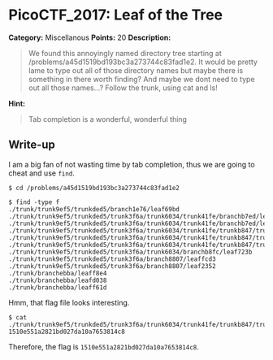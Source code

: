 # PicoCTF_2017: Leaf of the Tree

**Category:** Miscellanous
**Points:** 20
**Description:**

>We found this annoyingly named directory tree starting at /problems/a45d1519bd193bc3a273744c83fad1e2. It would be pretty lame to type out all of those directory names but maybe there is something in there worth finding? And maybe we dont need to type out all those names...? Follow the trunk, using cat and ls!

**Hint:**

>Tab completion is a wonderful, wonderful thing

## Write-up
I am a big fan of not wasting time by tab completion, thus we are going to cheat and use `find`.

    $ cd /problems/a45d1519bd193bc3a273744c83fad1e2
    
    $ find -type f
	./trunk/trunk9ef5/trunkded5/branch1e76/leaf69bd
	./trunk/trunk9ef5/trunkded5/trunk3f6a/trunk6034/trunk41fe/branchb7ed/leaf63c2
	./trunk/trunk9ef5/trunkded5/trunk3f6a/trunk6034/trunk41fe/branchb7ed/leaf1ecc
	./trunk/trunk9ef5/trunkded5/trunk3f6a/trunk6034/trunk41fe/trunkb847/trunk7d34/flag
	./trunk/trunk9ef5/trunkded5/trunk3f6a/trunk6034/trunk41fe/trunkb847/trunk7d34/branche7e8/leafbd67
	./trunk/trunk9ef5/trunkded5/trunk3f6a/trunk6034/trunk41fe/trunkb847/trunk7d34/branche7e8/leafd627
	./trunk/trunk9ef5/trunkded5/trunk3f6a/trunk6034/branchb8fc/leaf723b
	./trunk/trunk9ef5/trunkded5/trunk3f6a/branch8807/leaffcd3
	./trunk/trunk9ef5/trunkded5/trunk3f6a/branch8807/leaf2352
	./trunk/branchebba/leaff8e4
	./trunk/branchebba/leafd038
	./trunk/branchebba/leaff61d
Hmm, that flag file looks interesting.

    $ cat ./trunk/trunk9ef5/trunkded5/trunk3f6a/trunk6034/trunk41fe/trunkb847/trunk7d34/flag
	1510e551a2821bd027da10a7653814c8

Therefore, the flag is `1510e551a2821bd027da10a7653814c8`.  
<!--stackedit_data:
eyJoaXN0b3J5IjpbMTU0MTE3ODMwLDE0MTg0Mzg0ODVdfQ==
-->
